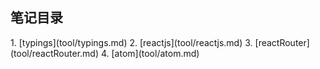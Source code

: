 <h2>笔记目录</h2>
1. [typings](tool/typings.md)
2. [reactjs](tool/reactjs.md)
3. [reactRouter](tool/reactRouter.md)
4. [atom](tool/atom.md)
